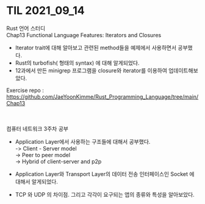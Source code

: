 # TIL 2021_09_14

Rust 언어 스터디   
Chap13 Functional Language Features: Iterators and Closures  
- Iterator trait에 대해 알아보고 관련된 method들을 예제에서 사용하면서 공부했다.  
- Rust의 turbofish(<sometype> 형태의 syntax) 에 대해 알게되었다.
- 12과에서 만든 minigrep 프로그램을 closure와 iterator를 이용하여 업데이트해보았다.

Exercise repo : https://github.com/JaeYoonKimme/Rust_Programming_Language/tree/main/Chap13


<br> 
<br> 
컴퓨터 네트워크 3주차 공부 

- Application Layer에서 사용하는 구조들에 대해서 공부했다.  
-> Client - Server model  
-> Peer to peer model  
-> Hybrid of client-server and p2p  

- Application Layer와 Transport Layer의 데이터 전송 인터페이스인 Socket 에 대해서 알게되었다.
- TCP 와 UDP 의 차이점. 그리고 각각이 요구되는 앱의 종류와 특성을 알아보았다.
<br> 
